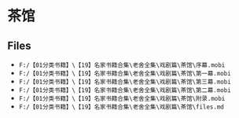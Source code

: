 # 茶馆

## Files

- `F:/【01分类书籍】\【19】名家书籍合集\老舍全集\戏剧篇\茶馆\序幕.mobi`
- `F:/【01分类书籍】\【19】名家书籍合集\老舍全集\戏剧篇\茶馆\第一幕.mobi`
- `F:/【01分类书籍】\【19】名家书籍合集\老舍全集\戏剧篇\茶馆\第三幕.mobi`
- `F:/【01分类书籍】\【19】名家书籍合集\老舍全集\戏剧篇\茶馆\第二幕.mobi`
- `F:/【01分类书籍】\【19】名家书籍合集\老舍全集\戏剧篇\茶馆\附录.mobi`
- `F:/【01分类书籍】\【19】名家书籍合集\老舍全集\戏剧篇\茶馆\files.md`

